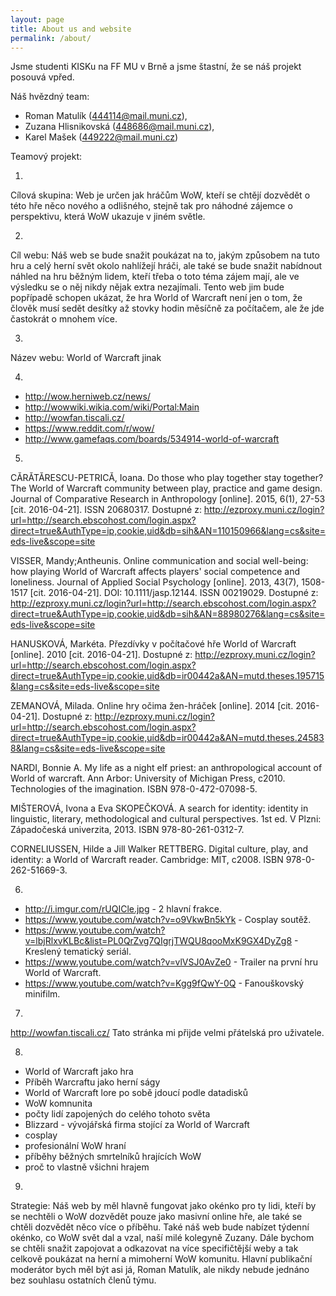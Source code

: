 ```yaml
---
layout: page
title: About us and website
permalink: /about/
---
```


Jsme studenti KISKu na FF MU v Brně a jsme štastní, že se náš projekt posouvá vpřed. 

Náš hvězdný team: 

- Roman Matulík (444114@mail.muni.cz), 
- Zuzana Hlisnikovská (448686@mail.muni.cz), 
- Karel Mašek (449222@mail.muni.cz)  

Teamový projekt:

1.

Cílová skupina: Web je určen jak hráčům WoW, kteří se chtějí dozvědět o této hře něco nového a odlišného, stejně tak pro náhodné zájemce o perspektivu, která WoW ukazuje v jiném světle.

2.

Cíl webu: Náš web se bude snažit poukázat na to, jakým způsobem na tuto hru a celý herní svět okolo nahlížejí hráči, ale také se bude snažit nabídnout náhled na hru běžným lidem, kteří třeba o toto téma zájem mají, ale ve výsledku se o něj nikdy nějak extra nezajímali. Tento web jim bude popřípadě schopen ukázat, že hra World of Warcraft není jen o tom, že člověk musí sedět desítky až stovky hodin měsíčně za počítačem, ale že jde častokrát o mnohem více.

3.

Název webu: World of Warcraft jinak

4.

- http://wow.herniweb.cz/news/
- http://wowwiki.wikia.com/wiki/Portal:Main
- http://wowfan.tiscali.cz/
- https://www.reddit.com/r/wow/
- http://www.gamefaqs.com/boards/534914-world-of-warcraft

5.

CĂRĂTĂRESCU-PETRICĂ, Ioana. Do those who play together stay together? The World of Warcraft community between play, practice and game design. Journal of Comparative Research in Anthropology [online]. 2015, 6(1), 27-53 [cit. 2016-04-21]. ISSN 20680317. Dostupné z: http://ezproxy.muni.cz/login?url=http://search.ebscohost.com/login.aspx?direct=true&AuthType=ip,cookie,uid&db=sih&AN=110150966&lang=cs&site=eds-live&scope=site

VISSER, Mandy;Antheunis. Online communication and social well-being: how playing World of Warcraft affects players' social competence and loneliness. Journal of Applied Social Psychology [online]. 2013, 43(7), 1508-1517 [cit. 2016-04-21]. DOI: 10.1111/jasp.12144. ISSN 00219029. Dostupné z: http://ezproxy.muni.cz/login?url=http://search.ebscohost.com/login.aspx?direct=true&AuthType=ip,cookie,uid&db=sih&AN=88980276&lang=cs&site=eds-live&scope=site

HANUSKOVÁ, Markéta. Přezdívky v počítačové hře World of Warcraft [online]. 2010 [cit. 2016-04-21]. Dostupné z: http://ezproxy.muni.cz/login?url=http://search.ebscohost.com/login.aspx?direct=true&AuthType=ip,cookie,uid&db=ir00442a&AN=mutd.theses.195715&lang=cs&site=eds-live&scope=site

ZEMANOVÁ, Milada. Online hry očima žen-hráček [online]. 2014 [cit. 2016-04-21]. Dostupné z: http://ezproxy.muni.cz/login?url=http://search.ebscohost.com/login.aspx?direct=true&AuthType=ip,cookie,uid&db=ir00442a&AN=mutd.theses.245838&lang=cs&site=eds-live&scope=site

NARDI, Bonnie A. My life as a night elf priest: an anthropological account of World of warcraft. Ann Arbor: University of Michigan Press, c2010. Technologies of the imagination. ISBN 978-0-472-07098-5.

MIŠTEROVÁ, Ivona a Eva SKOPEČKOVÁ. A search for identity: identity in linguistic, literary, methodological and cultural perspectives. 1st ed. V Plzni: Západočeská univerzita, 2013. ISBN 978-80-261-0312-7.

CORNELIUSSEN, Hilde a Jill Walker RETTBERG. Digital culture, play, and identity: a World of Warcraft reader. Cambridge: MIT, c2008. ISBN 978-0-262-51669-3.

6.

- http://i.imgur.com/rUQICle.jpg - 2 hlavní frakce.
- https://www.youtube.com/watch?v=o9VkwBn5kYk - Cosplay soutěž.
- https://www.youtube.com/watch?v=lbjRlxvKLBc&list=PL0QrZvg7QIgrjTWQU8qooMxK9GX4DyZg8 - Kreslený tematický seriál.
- https://www.youtube.com/watch?v=vlVSJ0AvZe0 - Trailer na první hru World of Warcraft.
- https://www.youtube.com/watch?v=Kgg9fQwY-0Q - Fanouškovský minifilm.

7.

http://wowfan.tiscali.cz/ Tato stránka mi přijde velmi přátelská pro uživatele.

8.

- World of Warcraft jako hra
- Příběh Warcraftu jako herní ságy
- World of Warcraft lore po sobě jdoucí podle datadisků
- WoW komnunita
- počty lidí zapojených do celého tohoto světa
- Blizzard - vývojářská firma stojící za World of Warcraft
- cosplay
- profesionální WoW hraní
- příběhy běžných smrtelníků hrajících WoW
- proč to vlastně všichni hrajem

9.

Strategie:
Náš web by měl hlavně fungovat jako okénko pro ty lidi, kteří by se nechtěli o WoW dozvědět pouze jako masivní online hře, ale také se chtěli dozvědět něco více o příběhu. Také náš web bude nabízet týdenní okénko, co WoW svět dal a vzal, naší milé kolegyně Zuzany. Dále bychom se chtěli snažit zapojovat a odkazovat na více specifičtější weby a tak celkově poukázat na herní a mimoherní WoW komunitu. Hlavní publikační moderátor bych měl být asi já, Roman Matulík, ale nikdy nebude jednáno bez souhlasu ostatních členů týmu.


